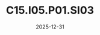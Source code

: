 ---
title: "C15.I05.P01.SI03"
type: "research"
funding: "Spanish Ministry of Science"
pi: "M. Valero"
pi-inst: "BSC"
start-date: "2022-12-01"
date: "2025-12-31"
grant: "50M€"
role: "Researcher"
wp: "Work Package 2"
description: "Sergio participates in the design of the resource management software stack of a RISC-V-based cluster composed of chips designed by BSC"
my-start-date: ""
my-end-date: ""
url: ""
doi: ""
---